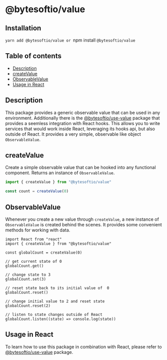 # @bytesoftio/value

## Installation

`yarn add @bytesoftio/value or `npm install `@bytesoftio/value`

## Table of contents

<!-- START doctoc generated TOC please keep comment here to allow auto update -->
<!-- DON'T EDIT THIS SECTION, INSTEAD RE-RUN doctoc TO UPDATE -->


- [Description](#description)
- [createValue](#createvalue)
- [ObservableValue](#observablevalue)
- [Usage in React](#usage-in-react)

<!-- END doctoc generated TOC please keep comment here to allow auto update -->

## Description

This package provides a generic observable value that can be used in any environment. Additionally there is the [@bytesoftio/use-value](https://github.com/bytesoftio/use-value) package that provides a seemless integration with React hooks. This allows you to write services that would work inside React, leveraging its hooks api, but also outside of React. It provides a very simple, observable like object `ObservableValue`.

## createValue

Create a simple observable value that can be hooked into any functional component. Returns an instance of `ObservableValue`.

```ts
import { createValue } from "@bytesoftio/value"

const count = createValue(0)
```

##  ObservableValue

Whenever you create a new value through `createValue`, a new instance of `ObservableValue` is created behind the scenes. It provides some convenient methods for working with data.

```tsx
import React from "react"
import { createValue } from "@bytesoftio/value"

const globalCount = createValue(0)

// get current state of 0
globalCount.get()

// change state to 3
globalCount.set(3)

// reset state back to its initial value of  0
globalCount.reset()

// change initial value to 2 and reset state
globalCount.reset(2)

// listen to state changes outside of React
globalCount.listen((state) => console.log(state))
```

## Usage in React

To learn how to use this package in combination with React, please refer to [@bytesoftio/use-value](https://github.com/bytesoftio/use-value) package. 